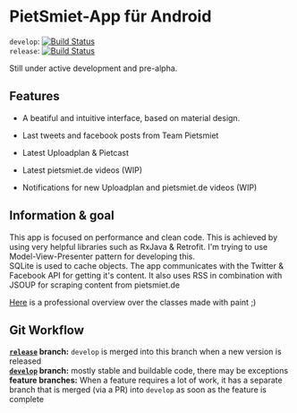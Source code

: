 # PietSmiet-App für Android

`develop`: [![Build Status](https://travis-ci.org/l3d00m/pietsmiet_android.svg?branch=develop)](https://travis-ci.org/l3d00m/pietsmiet_android)  
`release`: [![Build Status](https://travis-ci.org/l3d00m/pietsmiet_android.svg?branch=release)](https://travis-ci.org/l3d00m/pietsmiet_android)  

Still under active development and pre-alpha.

## Features

* A beatiful and intuitive interface, based on material design.

* Last tweets and facebook posts from Team Pietsmiet

* Latest Uploadplan & Pietcast

* Latest pietsmiet.de videos (WIP)

* Notifications for new Uploadplan and pietsmiet.de videos (WIP)

## Information & goal

This app is focused on performance and clean code. This is achieved by using very helpful libraries such as RxJava & Retrofit. I'm trying to use Model-View-Presenter pattern for developing this.  
SQLite is used to cache objects. The app communicates with the Twitter & Facebook API for getting it's content. It also uses RSS in combination with JSOUP for scraping content from pietsmiet.de

[Here](https://github.com/l3d00m/pietsmiet_android/blob/develop/ressources/ps_app_overview.png) is a professional overview over the classes made with paint ;)

## Git Workflow
**[`release`](https://github.com/l3d00m/pietsmiet_android/tree/release) branch:** `develop` is merged into this branch when a new version is released  
**[`develop`](https://github.com/l3d00m/pietsmiet_android/tree/develop) branch:** mostly stable and buildable code, there may be exceptions  
**feature branches:** When a feature requires a lot of work, it has a separate branch that is merged (via a PR) into `develop` as soon as the feature is complete  


